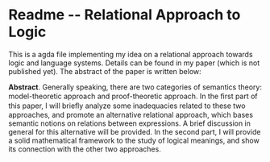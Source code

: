 # Readme -- Relational Approach to Logic

This is a agda file implementing my idea on a relational approach towards logic and language systems. Details can be found in my paper (which is not published yet). The abstract of the paper is written below:

**Abstract**. Generally speaking, there are two categories of semantics theory: model-theoretic approach and proof-theoretic approach. In the ﬁrst part of this paper, I will brieﬂy analyze some inadequacies related to these two approaches, and promote an alternative relational approach, which bases semantic notions on relations between expressions. A brief discussion in general for this alternative will be provided. In the second part, I will provide a solid mathematical framework to the study of logical meanings, and show its connection with the other two approaches.

